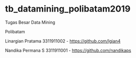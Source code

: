 # tb_datamining_polibatam2019
Tugas Besar Data Mining 

Polibatam

Linargian Pratama 3311911002 - https://github.com/lgian4

Nandika Permana S 3311911001 - https://github.com/nandikaps
